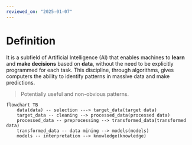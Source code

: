 ```yaml
---
reviewed_on: "2025-01-07"
---
```


# Definition

It is a subfield of Artificial Intelligence (AI) that enables machines to **learn** and **make decisions** based on **data**, without the need to be explicitly programmed for each task. This discipline, through algorithms, gives computers the ability to identify patterns in massive data and make predictions.

> Potentially useful and non-obvious patterns.

```mermaid
flowchart TB
	data(data) -- selection ---> target_data(target data)
	target_data -- cleaning --> processed_data(processed data)
	processed_data -- preprocessing --> transformed_data(transformed data)
	transformed_data -- data mining --> models(models)
	models -- interpretation --> knowledge(knowledge)
```